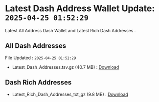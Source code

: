 # Latest Dash Address Wallet Update: `2025-04-25 01:52:29`

Latest All Address Dash Wallet and Latest Rich Dash Addresses .

## All Dash Addresses

File Updated : `2025-04-25 01:52:29`

- Latest_Dash_Addresses.tsv.gz (40.7 MB) : [Download](https://github.com/Pymmdrza/Rich-Address-Wallet/releases/tag/Dash)

## Dash Rich Addresses

- Latest_Rich_Dash_Addresses_txt_gz (9.8 MB) : [Download](https://github.com/Pymmdrza/Rich-Address-Wallet/releases/tag/Dash)
